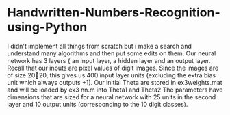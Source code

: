 # Handwritten-Numbers-Recognition-using-Python

I didn't implement all things from scratch but i make a search and understand many algorithms and then put some edits on them.
Our neural network has 3 layers { an input layer, a hidden layer and an output layer. Recall that our inputs are pixel values of
digit images. Since the images are of size 2020, this gives us 400 input layer units (excluding the extra bias unit which always outputs +1). 
Our initial Theta are stored in ex3weights.mat and will be loaded by ex3 nn.m into Theta1 and Theta2 The parameters have dimensions
that are sized for a neural network with 25 units in the second layer and 10 output units (corresponding to the 10 digit classes).

